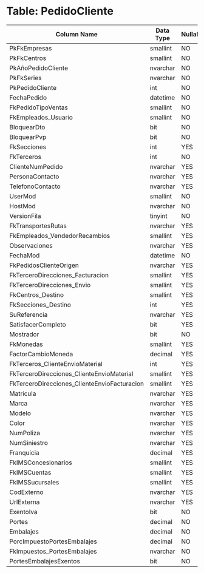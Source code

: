 # Table: PedidoCliente

| Column Name | Data Type | Nullable |
|-------------|-----------|----------|
| PkFkEmpresas | smallint | NO |
| PkFkCentros | smallint | NO |
| PkAñoPedidoCliente | nvarchar | NO |
| PkFkSeries | nvarchar | NO |
| PkPedidoCliente | int | NO |
| FechaPedido | datetime | NO |
| FkPedidoTipoVentas | smallint | NO |
| FkEmpleados_Usuario | smallint | NO |
| BloquearDto | bit | NO |
| BloquearPvp | bit | NO |
| FkSecciones | int | YES |
| FkTerceros | int | NO |
| ClienteNumPedido | nvarchar | YES |
| PersonaContacto | nvarchar | YES |
| TelefonoContacto | nvarchar | YES |
| UserMod | smallint | NO |
| HostMod | nvarchar | NO |
| VersionFila | tinyint | NO |
| FkTransportesRutas | nvarchar | YES |
| FkEmpleados_VendedorRecambios | smallint | YES |
| Observaciones | nvarchar | YES |
| FechaMod | datetime | NO |
| FkPedidosClienteOrigen | nvarchar | YES |
| FkTerceroDirecciones_Facturacion | smallint | YES |
| FkTerceroDirecciones_Envio | smallint | YES |
| FkCentros_Destino | smallint | YES |
| FkSecciones_Destino | int | YES |
| SuReferencia | nvarchar | YES |
| SatisfacerCompleto | bit | YES |
| Mostrador | bit | NO |
| FkMonedas | smallint | YES |
| FactorCambioMoneda | decimal | YES |
| FkTerceros_ClienteEnvioMaterial | int | YES |
| FkTerceroDirecciones_ClienteEnvioMaterial | smallint | YES |
| FkTerceroDirecciones_ClienteEnvioFacturacion | smallint | YES |
| Matricula | nvarchar | YES |
| Marca | nvarchar | YES |
| Modelo | nvarchar | YES |
| Color | nvarchar | YES |
| NumPoliza | nvarchar | YES |
| NumSiniestro | nvarchar | YES |
| Franquicia | decimal | YES |
| FkIMSConcesionarios | smallint | YES |
| FkIMSCuentas | smallint | YES |
| FkIMSSucursales | smallint | YES |
| CodExterno | nvarchar | YES |
| UrlExterna | nvarchar | YES |
| ExentoIva | bit | NO |
| Portes | decimal | NO |
| Embalajes | decimal | NO |
| PorcImpuestoPortesEmbalajes | decimal | NO |
| FkImpuestos_PortesEmbalajes | nvarchar | NO |
| PortesEmbalajesExentos | bit | NO |
